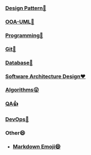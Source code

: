 ### [Design Pattern:tada:](/design-pattern/README.md)

### [OOA-UML🚀️](/uml/README.md)

### [Programming👀️](/programming/README.md)

### [Git:honeybee:](https://github.com/fanyixuanf/learningGit)

### [Database:girl: ](/database/README.md)

### [Software Architecture Design❤️](ca.pdf)

### [Algorithms:stuck_out_tongue_winking_eye: ](/algorithms/README.md)

### [QA:thumbsup:](/qa/qa.md)

### [DevOps:revolving_hearts:](/DevOps/DevOps.md)

### Other😄

- ### [Markdown Emoji😄](/markdown/README.md)
